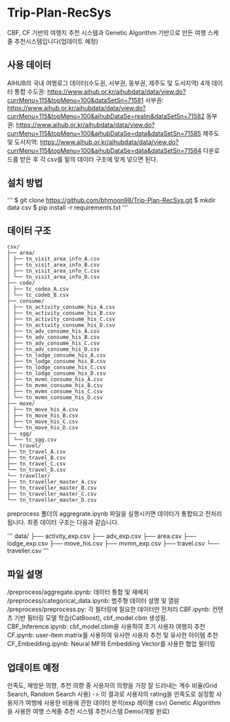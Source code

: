 # Trip-Plan-RecSys
CBF, CF 기반의 여행지 추천 시스템과
Genetic Algorithm 기반으로 만든 여행 스케줄 추천시스템입니다(업데이트 예정)

## 사용 데이터
AIHUB의 국내 여행로그 데이터(수도권, 서부권, 동부권, 제주도 및 도서지역) 4개 데이터 통합
수도권: https://www.aihub.or.kr/aihubdata/data/view.do?currMenu=115&topMenu=100&dataSetSn=71581
서부권: https://www.aihub.or.kr/aihubdata/data/view.do?currMenu=115&topMenu=100&aihubDataSe=realm&dataSetSn=71582
동부권: https://www.aihub.or.kr/aihubdata/data/view.do?currMenu=115&topMenu=100&aihubDataSe=data&dataSetSn=71585
제주도 및 도서지역: https://www.aihub.or.kr/aihubdata/data/view.do?currMenu=115&topMenu=100&aihubDataSe=data&dataSetSn=71584
다운로드를 받은 후 각 csv를 밑의 데이터 구조에 맞게 넣으면 된다.

## 설치 방법
'''
$ git clone https://github.com/bhmoon98/Trip-Plan-RecSys.git
$ mkdir data csv
$ pip install -r requirements.txt
'''

## 데이터 구조
```
csv/
├── area/
│ ├── tn_visit_area_info_A.csv
│ ├── tn_visit_area_info_B.csv
│ ├── tn_visit_area_info_C.csv
│ └── tn_visit_area_info_D.csv
├── code/
│ ├── tc_codea_A.csv
│ └── tc_codeb_B.csv
├── consume/
│ ├── tn_activity_consume_his_A.csv
│ ├── tn_activity_consume_his_B.csv
│ ├── tn_activity_consume_his_C.csv
│ ├── tn_activity_consume_his_D.csv
│ ├── tn_adv_consume_his_A.csv
│ ├── tn_adv_consume_his_B.csv
│ ├── tn_adv_consume_his_C.csv
│ ├── tn_adv_consume_his_D.csv
│ ├── tn_lodge_consume_his_A.csv
│ ├── tn_lodge_consume_his_B.csv
│ ├── tn_lodge_consume_his_C.csv
│ ├── tn_lodge_consume_his_D.csv
│ ├── tn_mvmn_consume_his_A.csv
│ ├── tn_mvmn_consume_his_B.csv
│ ├── tn_mvmn_consume_his_C.csv
│ └── tn_mvmn_consume_his_D.csv
├── move/
│ ├── tn_move_his_A.csv
│ ├── tn_move_his_B.csv
│ ├── tn_move_his_C.csv
│ └── tn_move_his_D.csv
├── sgg/
│ └── tc_sgg.csv
└── travel/
├── tn_travel_A.csv
├── tn_travel_B.csv
├── tn_travel_C.csv
└── tn_travel_D.csv
└── traveller/
├── tn_traveller_master_A.csv
├── tn_traveller_master_B.csv
├── tn_traveller_master_C.csv
└── tn_traveller_master_D.csv
```

preprocess 폴더의 aggregrate.ipynb 파일을 실행시키면 데이터가 통합되고 전처리됩니다.
최종 데이터 구조는 다음과 같습니다.

'''
data/
├── activity_exp.csv
├── adv_exp.csv
├── area.csv
├── lodge_exp.csv
├── move_his.csv
├── mvmn_exp.csv
├── travel.csv
└── traveller.csv
'''

## 파일 설명
/preprocess/aggregate.ipynb: 데이터 통합 및 재배치
/preprocess/categorical_data.ipynb: 범주형 데이터 설명 및 열람
/preprocess/preprocess.py: 각 필터링에 필요한 데이터만 전처리
CBF.ipynb: 컨텐츠 기반 필터링 모델 학습(CatBoost), cbf_model.cbm 생성됨.
CBF_Inference.ipynb: cbf_model.cbm을 사용하여 초기 사용자 여행지 추천
CF.ipynb: user-item matrix를 사용하여 유사한 사용자 추천 및 유사한 아이템 추천
CF_Embedding.ipynb: Neural MF와 Embedding Vector를 사용한 협업 필터링

## 업데이트 예정
만족도, 재방문 의향, 추천 의향 중 사용자의 의향을 가장 잘 드러내는 계수 비율(Grid Search, Random Search 사용)
-> 이 결과로 사용자의 rating을 만족도로 설정함
사용자가 여행에 사용한 비용에 관한 데이터 분석(exp 레이블 csv)
Genetic Algorithm을 사용한 여행 스케줄 추천 시스템
추천시스템 Demo(개발 완료)





